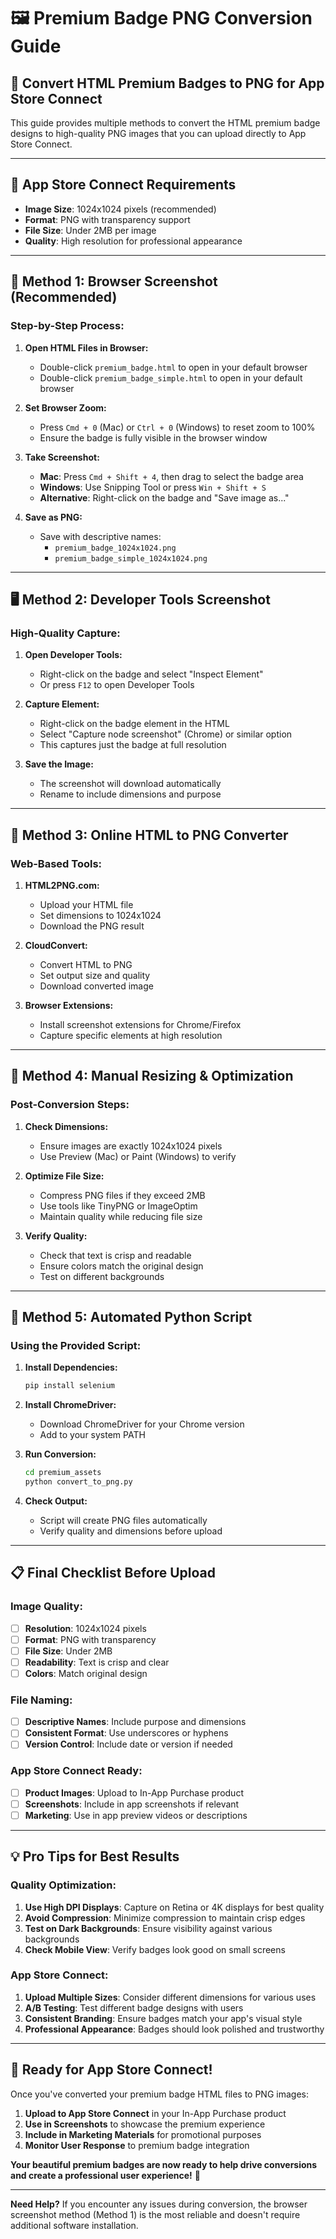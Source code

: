 # 🖼️ Premium Badge PNG Conversion Guide

## 📱 **Convert HTML Premium Badges to PNG for App Store Connect**

This guide provides multiple methods to convert the HTML premium badge designs to high-quality PNG images that you can upload directly to App Store Connect.

---

## 🎯 **App Store Connect Requirements**

- **Image Size**: 1024x1024 pixels (recommended)
- **Format**: PNG with transparency support
- **File Size**: Under 2MB per image
- **Quality**: High resolution for professional appearance

---

## 🔧 **Method 1: Browser Screenshot (Recommended)**

### **Step-by-Step Process:**

1. **Open HTML Files in Browser:**
   - Double-click `premium_badge.html` to open in your default browser
   - Double-click `premium_badge_simple.html` to open in your default browser

2. **Set Browser Zoom:**
   - Press `Cmd + 0` (Mac) or `Ctrl + 0` (Windows) to reset zoom to 100%
   - Ensure the badge is fully visible in the browser window

3. **Take Screenshot:**
   - **Mac**: Press `Cmd + Shift + 4`, then drag to select the badge area
   - **Windows**: Use Snipping Tool or press `Win + Shift + S`
   - **Alternative**: Right-click on the badge and "Save image as..."

4. **Save as PNG:**
   - Save with descriptive names:
     - `premium_badge_1024x1024.png`
     - `premium_badge_simple_1024x1024.png`

---

## 🖥️ **Method 2: Developer Tools Screenshot**

### **High-Quality Capture:**

1. **Open Developer Tools:**
   - Right-click on the badge and select "Inspect Element"
   - Or press `F12` to open Developer Tools

2. **Capture Element:**
   - Right-click on the badge element in the HTML
   - Select "Capture node screenshot" (Chrome) or similar option
   - This captures just the badge at full resolution

3. **Save the Image:**
   - The screenshot will download automatically
   - Rename to include dimensions and purpose

---

## 🎨 **Method 3: Online HTML to PNG Converter**

### **Web-Based Tools:**

1. **HTML2PNG.com:**
   - Upload your HTML file
   - Set dimensions to 1024x1024
   - Download the PNG result

2. **CloudConvert:**
   - Convert HTML to PNG
   - Set output size and quality
   - Download converted image

3. **Browser Extensions:**
   - Install screenshot extensions for Chrome/Firefox
   - Capture specific elements at high resolution

---

## 📐 **Method 4: Manual Resizing & Optimization**

### **Post-Conversion Steps:**

1. **Check Dimensions:**
   - Ensure images are exactly 1024x1024 pixels
   - Use Preview (Mac) or Paint (Windows) to verify

2. **Optimize File Size:**
   - Compress PNG files if they exceed 2MB
   - Use tools like TinyPNG or ImageOptim
   - Maintain quality while reducing file size

3. **Verify Quality:**
   - Check that text is crisp and readable
   - Ensure colors match the original design
   - Test on different backgrounds

---

## 🚀 **Method 5: Automated Python Script**

### **Using the Provided Script:**

1. **Install Dependencies:**
   ```bash
   pip install selenium
   ```

2. **Install ChromeDriver:**
   - Download ChromeDriver for your Chrome version
   - Add to your system PATH

3. **Run Conversion:**
   ```bash
   cd premium_assets
   python convert_to_png.py
   ```

4. **Check Output:**
   - Script will create PNG files automatically
   - Verify quality and dimensions before upload

---

## 📋 **Final Checklist Before Upload**

### **Image Quality:**
- [ ] **Resolution**: 1024x1024 pixels
- [ ] **Format**: PNG with transparency
- [ ] **File Size**: Under 2MB
- [ ] **Readability**: Text is crisp and clear
- [ ] **Colors**: Match original design

### **File Naming:**
- [ ] **Descriptive Names**: Include purpose and dimensions
- [ ] **Consistent Format**: Use underscores or hyphens
- [ ] **Version Control**: Include date or version if needed

### **App Store Connect Ready:**
- [ ] **Product Images**: Upload to In-App Purchase product
- [ ] **Screenshots**: Include in app screenshots if relevant
- [ ] **Marketing**: Use in app preview videos or descriptions

---

## 💡 **Pro Tips for Best Results**

### **Quality Optimization:**
1. **Use High DPI Displays**: Capture on Retina or 4K displays for best quality
2. **Avoid Compression**: Minimize compression to maintain crisp edges
3. **Test on Dark Backgrounds**: Ensure visibility against various backgrounds
4. **Check Mobile View**: Verify badges look good on small screens

### **App Store Connect:**
1. **Upload Multiple Sizes**: Consider different dimensions for various uses
2. **A/B Testing**: Test different badge designs with users
3. **Consistent Branding**: Ensure badges match your app's visual style
4. **Professional Appearance**: Badges should look polished and trustworthy

---

## 🎉 **Ready for App Store Connect!**

Once you've converted your premium badge HTML files to PNG images:

1. **Upload to App Store Connect** in your In-App Purchase product
2. **Use in Screenshots** to showcase the premium experience
3. **Include in Marketing Materials** for promotional purposes
4. **Monitor User Response** to premium badge integration

**Your beautiful premium badges are now ready to help drive conversions and create a professional user experience!** 🌟

---

**Need Help?** If you encounter any issues during conversion, the browser screenshot method (Method 1) is the most reliable and doesn't require additional software installation.
